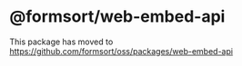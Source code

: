 # @formsort/web-embed-api

This package has moved to https://github.com/formsort/oss/packages/web-embed-api
